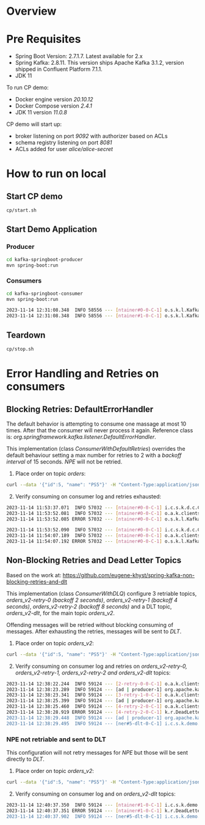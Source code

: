 # Overview

# Pre Requisites

 - Spring Boot Version: 2.7.1.7. Latest available for 2.x
 - Spring Kafka: 2.8.11. This version ships Apache Kafka 3.1.2, version shipped in Confluent Platform 7.1.1.
 - JDK 11

To run CP demo:

 - Docker engine version _20.10.12_
 - Docker Compose version _2.4.1_
 - JDK 11 version _11.0.8_

CP demo will start up:

 - broker listening on port _9092_ with authorizer based on ACLs
 - schema registry listening on port _8081_
 - ACLs added for user _alice/alice-secret_


# How to run on local

## Start CP demo

```bash
cp/start.sh
```

## Start Demo Application

### Producer

```bash
cd kafka-springboot-producer
mvn spring-boot:run
```

### Consumers

```bash
cd kafka-springboot-consumer
mvn spring-boot:run

2023-11-14 12:31:08.348  INFO 58556 --- [ntainer#0-0-C-1] o.s.k.l.KafkaMessageListenerContainer    : order-app-group: partitions assigned: [orders-0]
2023-11-14 12:31:08.348  INFO 58556 --- [ntainer#1-0-C-1] o.s.k.l.KafkaMessageListenerContainer    : order-app-group_v2: partitions assigned: [orders_v2-0]
```

## Teardown

```bash
cp/stop.sh
```

# Error Handling and Retries on consumers

## Blocking Retries: DefaultErrorHandler

The default behavior is attempting to consume one massage at most 10 times. After that the consumer will never process it again.
Reference class is: _org.springframework.kafka.listener.DefaultErrorHandler_.

This implementation (class _ConsumerWithDefaultRetries_) overrides the default behaviour setting a max number for retries to 2 with a _backoff interval_ of 15 seconds.
_NPE_ will not be retried.

 1. Place order on topic _orders_:

```bash
curl --data '{"id":5, "name": "PS5"}' -H "Content-Type:application/json" http://localhost:8010/api/order
```

 2. Verify consuming on consumer log and retries exhausted:

```bash
2023-11-14 11:53:37.071  INFO 57032 --- [ntainer#0-0-C-1] i.c.s.k.d.c.ConsumerWithDefaultRetries   : #### -> Consumed message -> ConsumerRecord(topic = orders, partition = 0, leaderEpoch = 0, offset = 1, CreateTime = 1699959216868, serialized key size = 1, serialized value size = 10, headers = RecordHeaders(headers = [], isReadOnly = false), key = 5, value = {"name": "PS5", "id": 5})
2023-11-14 11:53:52.081  INFO 57032 --- [ntainer#0-0-C-1] o.a.k.clients.consumer.KafkaConsumer     : [Consumer clientId=consumer-order-app-group-3, groupId=order-app-group] Seeking to offset 1 for partition orders-0
2023-11-14 11:53:52.085 ERROR 57032 --- [ntainer#0-0-C-1] o.s.k.l.KafkaMessageListenerContainer    : Error handler threw an exception

2023-11-14 11:53:52.090  INFO 57032 --- [ntainer#0-0-C-1] i.c.s.k.d.c.ConsumerWithDefaultRetries   : #### -> Consumed message -> ConsumerRecord(topic = orders, partition = 0, leaderEpoch = 0, offset = 1, CreateTime = 1699959216868, serialized key size = 1, serialized value size = 10, headers = RecordHeaders(headers = [], isReadOnly = false), key = 5, value = {"name": "PS5", "id": 5})
2023-11-14 11:54:07.189  INFO 57032 --- [ntainer#0-0-C-1] o.a.k.clients.consumer.KafkaConsumer     : [Consumer clientId=consumer-order-app-group-3, groupId=order-app-group] Seeking to offset 1 for partition orders-0
2023-11-14 11:54:07.192 ERROR 57032 --- [ntainer#0-0-C-1] o.s.k.l.KafkaMessageListenerContainer    : Error handler threw an exception
```

## Non-Blocking Retries and Dead Letter Topics

Based on the work at:
https://github.com/eugene-khyst/spring-kafka-non-blocking-retries-and-dlt

This implementation (class _ConsumerWithDLQ_) configure 3 retriable topics, _orders_v2-retry-0_ _(backoff 2 seconds)_, _orders_v2-retry-1_ _(backoff 4 seconds)_, _orders_v2-retry-2_ _(backoff 8 seconds)_ and a DLT topic, _orders_v2-dlt_, for the main topic _orders_v2_.

Offending messages will be retried without blocking consuming of messages.
After exhausting the retries, messages will be sent to _DLT_.

1. Place order on topic _orders_v2_:

```bash
curl --data '{"id":5, "name": "PS5"}' -H "Content-Type:application/json" http://localhost:8010/api/v2/order
```

2. Verify consuming on consumer log and retries on _orders_v2-retry-0, orders_v2-retry-1, orders_v2-retry-2 and orders_v2-dlt_ topics:

```bash
2023-11-14 12:38:22.244  INFO 59124 --- [2-retry-0-0-C-1] o.a.k.clients.consumer.KafkaConsumer     : [Consumer clientId=consumer-order-app-group_v2-retry-0-4, groupId=order-app-group_v2-retry-0] Seeking to offset 0 for partition orders_v2-retry-0-0
2023-11-14 12:38:23.289  INFO 59124 --- [ad | producer-1] org.apache.kafka.clients.Metadata        : [Producer clientId=producer-1] Resetting the last seen epoch of partition orders_v2-retry-1-0 to 0 since the associated topicId changed from null to QYj_jdSYTQyayBWSt9tfaA
2023-11-14 12:38:23.341  INFO 59124 --- [3-retry-1-0-C-1] o.a.k.clients.consumer.KafkaConsumer     : [Consumer clientId=consumer-order-app-group_v2-retry-1-2, groupId=order-app-group_v2-retry-1] Seeking to offset 0 for partition orders_v2-retry-1-0
2023-11-14 12:38:25.399  INFO 59124 --- [ad | producer-1] org.apache.kafka.clients.Metadata        : [Producer clientId=producer-1] Resetting the last seen epoch of partition orders_v2-retry-2-0 to 0 since the associated topicId changed from null to 6guENInWSgWk09WC-PeEQg
2023-11-14 12:38:25.460  INFO 59124 --- [4-retry-2-0-C-1] o.a.k.clients.consumer.KafkaConsumer     : [Consumer clientId=consumer-order-app-group_v2-retry-2-6, groupId=order-app-group_v2-retry-2] Seeking to offset 0 for partition orders_v2-retry-2-0
2023-11-14 12:38:28.919 ERROR 59124 --- [4-retry-2-0-C-1] k.r.DeadLetterPublishingRecovererFactory : Record: topic = orders_v2-retry-2, partition = 0, offset = 0, main topic = orders_v2 threw an error at topic orders_v2-retry-2 and won't be retried. Sending to DLT with name orders_v2-dlt.
2023-11-14 12:38:29.448  INFO 59124 --- [ad | producer-1] org.apache.kafka.clients.Metadata        : [Producer clientId=producer-1] Resetting the last seen epoch of partition orders_v2-dlt-0 to 0 since the associated topicId changed from null to st_aTG2JRT-kNAGwwHUY9A
2023-11-14 12:38:29.495  INFO 59124 --- [ner#5-dlt-0-C-1] i.c.s.k.demo.consumer.ConsumerWithDLQ    : ConsumerRecord(topic = orders_v2-dlt, partition = 0, leaderEpoch = 0, offset = 0, CreateTime = 1699961909449, serialized key size = 1, serialized value size = 10,
```

### NPE not retriable and sent to DLT

This configuration will not retry messages for _NPE_ but those will be sent directly to _DLT_.

1. Place order on topic _orders_v2_:

```bash
curl --data '{"id":5, "name": "PS5"}' -H "Content-Type:application/json" http://localhost:8010/api/v2/order/npe
```

2. Verify consuming on consumer log and on _orders_v2-dlt_ topics:

```bash
2023-11-14 12:40:37.350  INFO 59124 --- [ntainer#1-0-C-1] i.c.s.k.demo.consumer.ConsumerWithDLQ    : ConsumerRecord(topic = orders_v2, partition = 0, leaderEpoch = 0, offset = 1, CreateTime = 1699962037313, serialized key size = 1, serialized value size = 10, headers = RecordHeaders(headers = [RecordHeader(key = X-Custom-Header, value = [78, 80, 69])], isReadOnly = false), key = 5, value = {"name": "PS5", "id": 5}) from orders_v2
2023-11-14 12:40:37.351 ERROR 59124 --- [ntainer#1-0-C-1] k.r.DeadLetterPublishingRecovererFactory : Record: topic = orders_v2, partition = 0, offset = 1, main topic = orders_v2 threw an error at topic orders_v2 and won't be retried. Sending to DLT with name orders_v2-dlt.
2023-11-14 12:40:37.902  INFO 59124 --- [ner#5-dlt-0-C-1] i.c.s.k.demo.consumer.ConsumerWithDLQ    : ConsumerRecord(topic = orders_v2-dlt, partition = 0, leaderEpoch = 0, offset = 1, CreateTime = 1699962037887, serialized key size = 1, serialized value size = 10, headers = RecordHeaders(headers = [RecordHeader(key = X-Custom-Header
```
